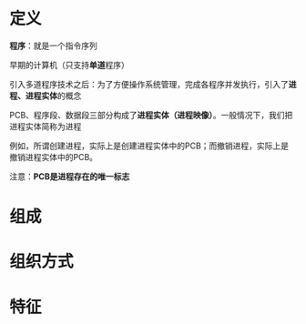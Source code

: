 # 定义

**程序**：就是一个指令序列

早期的计算机（只支持**单道**程序）

引入多道程序技术之后：为了方便操作系统管理，完成各程序并发执行，引入了**进程、进程实体**的概念



PCB、程序段、数据段三部分构成了**进程实体（进程映像）**。一般情况下，我们把进程实体简称为进程

例如，所谓创建进程，实际上是创建进程实体中的PCB；而撤销进程，实际上是撤销进程实体中的PCB。

注意：**PCB是进程存在的唯一标志**





# 组成



# 组织方式

# 特征

